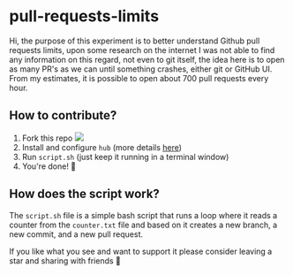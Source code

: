 # pull-requests-limits

Hi, the purpose of this experiment is to better understand Github pull requests limits, upon some research on the internet I was not able to find any information on this regard, not even to git itself, the idea here is to open as many PR's as we can until something crashes, either git or GitHub UI. From my estimates, it is possible to open about 700 pull requests every hour.

## How to contribute?

1. Fork this repo&nbsp;<a href="https://github.com/gabrieldonadel/pull-requests-limits/fork" aria-label="Fork gabrieldonadel/pull-requests-limits on GitHub"><img src="https://img.shields.io/github/forks/gabrieldonadel/pull-requests-limits?style=social" /></a>
2. Install and configure `hub` (more details [here](https://hub.github.com/))
3. Run `script.sh` (just keep it running in a terminal window)
4. You're done! 🎉

## How does the script work?

The `script.sh` file is a simple bash script that runs a loop where it reads a counter from the `counter.txt` file and based on it creates a new branch, a new commit, and a new pull request.

If you like what you see and want to support it please consider leaving a star and sharing with friends 🙂
